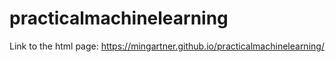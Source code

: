 # practicalmachinelearning
Link to the html page: https://mingartner.github.io/practicalmachinelearning/
